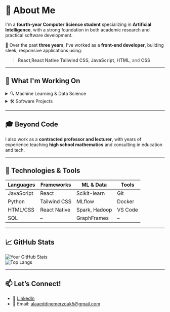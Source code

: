 # 👋 About Me

I'm a **fourth-year Computer Science student** specializing in **Artificial Intelligence**, with a strong foundation in both academic research and practical software development.

🌱 Over the past **three years**, I’ve worked as a **front-end developer**, building sleek, responsive applications using:

> **React**,**React Native** **Tailwind CSS**, **JavaScript**, **HTML**, and **CSS**

---

## 🧠 What I'm Working On

<details>
  <summary>🔍 Machine Learning & Data Science</summary>

- 🧩 Clustering algorithms & logistic regression for data analysis  
- 🤖 Recommendation systems using hierarchical clustering & association rules  
- ⚙️ MLOps with **MLflow** for experiment tracking & deployment  
- 🚴 Big Data pipelines with **Spark**, **Hadoop**, and **GraphFrames**
</details>

<details>
  <summary>🛠️ Software Projects</summary>

- 🎓 **Queue simulator** for my final year project  
- 📱 Exploring **Docker** & **React Native** for mobile development  
- 📊 Developed an app to **automatically grade student exams**
</details>

---

## 🎓 Beyond Code

I also work as a **contracted professor and lecturer**, with years of experience teaching **high school mathematics** and consulting in education and tech.

---

## 🔧 Technologies & Tools

| Languages | Frameworks | ML & Data | Tools |
|----------|------------|-----------|--------|
| JavaScript | React | Scikit-learn | Git |
| Python | Tailwind CSS | MLflow | Docker |
| HTML/CSS | React Native | Spark, Hadoop | VS Code |
| SQL | – | GraphFrames | – |

---

## 📈 GitHub Stats

![Your GitHub Stats](https://github-readme-stats.vercel.app/api?username=AlaaEddineMerzouk&show_icons=true&theme=radical)  
![Top Langs](https://github-readme-stats.vercel.app/api/top-langs/?username=AlaaEddineMerzouk&layout=compact&theme=radical)

---

## 📫 Let’s Connect!

- 💼 [LinkedIn](https://www.linkedin.com/in/alaa-eddine-merzouk27/)
- 📧 Email: alaaeddinemerzouk5@gmail.com

